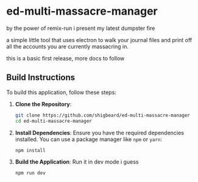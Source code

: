 # ed-multi-massacre-manager

by the power of remix-run i present my latest dumpster fire

a simple little tool that uses electron to walk your journal files and print off all the accounts you are currently massacring in.

this is a basic first release, more docs to follow

## Build Instructions

To build this application, follow these steps:

1. **Clone the Repository**:
   ```sh
   git clone https://github.com/shigbeard/ed-multi-massacre-manager 
   cd ed-multi-massacre-manager
   ```

2. **Install Dependencies**:
   Ensure you have the required dependencies installed. You can use a package manager like `npm` or `yarn`:
   ```sh
   npm install
   ```

3. **Build the Application**:
   Run it in dev mode i guess
   ```sh
   npm run dev
   ```